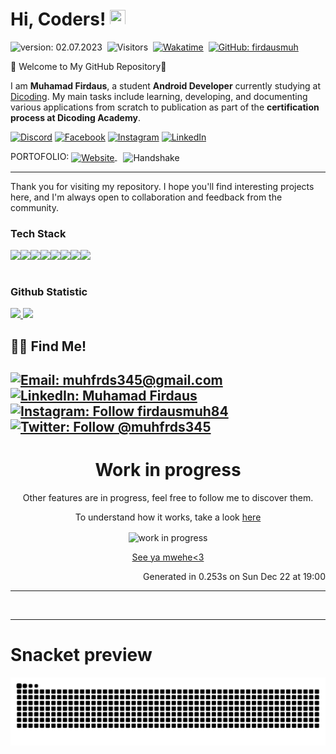 # Hi, Coders! [<img src="https://media.giphy.com/media/hvRJCLFzcasrR4ia7z/giphy.gif" width="25px" height="25px">](https://firdausmuh.github.io/)

<!--<img src="https://raw.githubusercontent.com/Asmit2952/Asmit2952/master/src/header_.png?token=ATQS65TR7ETTG5RLJUDIDBLBN34HE">-->

![version: 02.07.2023](https://img.shields.io/badge/version-02.07.2023-informational)&nbsp;
![Visitors](https://komarev.com/ghpvc/?username=firdausmuh&style=flat&label=visitors)&nbsp;
[![Wakatime](https://wakatime.com/badge/user/86dab614-3d73-414f-ac95-9d23f118db89.svg)](https://wakatime.com/@firdausmuh)&nbsp;
[![GitHub: firdausmuh](https://img.shields.io/github/followers/firdausmuh?label=follow&style=social)](https://github.com/firdausmuh)&nbsp;

👋 Welcome to My GitHub Repository👋

I am **Muhamad Firdaus**, a student **Android Developer** currently studying at [Dicoding](https://www.dicoding.com/). My main tasks include learning, developing, and documenting various applications from scratch to publication as part of the **certification process at Dicoding Academy**.

[![Discord](https://img.shields.io/badge/Discord-%237289DA.svg?logo=discord&logoColor=white)](htttps://discord.gg/mfirdaus)
[![Facebook](https://img.shields.io/badge/Facebook-%231877F2.svg?logo=Facebook&logoColor=white)](https://www.facebook.com/)
[![Instagram](https://img.shields.io/badge/Instagram-%23E4405F.svg?logo=Instagram&logoColor=white)](https://instagram.com/muhfirdaus84) 
[![LinkedIn](https://img.shields.io/badge/LinkedIn-%230077B5.svg?logo=linkedin&logoColor=white)](https://www.linkedin.com/in/muhfirdauss/)

PORTOFOLIO: 
<a href="https://www.figma.com/proto/jRZITY9WP0PYQxayW7EfAG/Portofolio-web?page-id=1%3A2&node-id=4-869&viewport=961%2C866%2C0.49&t=afQySDpaiIrmvrhn-1&scaling=min-zoom&content-scaling=fixed&starting-point-node-id=4%3A869" title="Portfolio">
  <img alt="Website" src="https://img.shields.io/badge/website-f59042?style=for-the-badge&logo=About.me&logoColor=white" height="30" align="center"/>
</a>
<img src="https://raw.githubusercontent.com/Tarikul-Islam-Anik/Animated-Fluent-Emojis/master/Emojis/Hand%20gestures/Handshake.png" alt="Handshake" width="35" height="35" align="center" style="margin-left: 10px;" /> 
<hr>

<!-- 📚 Sertifikasi Dicoding:
- [Belajar Dasar Memulai Pemrograman untuk Menjadi Pengembang Software](https://www.dicoding.com/certificates/1OP80850QXQK)
- [Pengenalan ke Logika Pemrograman](https://www.dicoding.com/certificates/2VX3J7KKNPYQ)
- [Belajar Dasar Git dan GitHub](https://www.dicoding.com/certificates/53XENREMRXRN)
- [Memulai Pemrograman dengan Kotlin](https://www.dicoding.com/certificates/2VX3JGRD3PYQ)
- [Belajar membuat Aplikasi Android untuk Pemula](https://www.dicoding.com/certificates/EYX4YROOOZDL)
- [Belajar Fundamental Aplikasi Android](https://www.dicoding.com/certificates/EYX4YG615ZDL)
- [Belajar Pengembang Aplikasi Android Intermediete](https://www.dicoding.com/certificates/L4PQ8KY8QZO1)
- [Belajar Prinsip Pemrograman SOLID](https://www.dicoding.com/certificates/2VX365194XYQ)
- [Belajar Membuat Aplikasi Android dengan Jetpack Compose](https://www.dicoding.com/certificates/L4PQ8N37QZO1) -->

Thank you for visiting my repository. I hope you'll find interesting projects here, and I'm always open to collaboration and feedback from the community.

### Tech Stack
  <img align="left" src="https://img.shields.io/badge/git-%23F05033.svg?logo=git&logoColor=white"/>
  <img align="left" src="https://img.shields.io/badge/Android-3DDC84?logo=android&logoColor=white" />
  <img align="left" src="https://img.shields.io/badge/java-%23ED8B00.svg?logo=java&logoColor=white"/>
  <img align="left" src="https://img.shields.io/badge/kotlin-%230095D5.svg?logo=kotlin&logoColor=white"/>
  <img align="left" src="https://img.shields.io/badge/IntelliJIDEA-000000.svg?logo=intellij-idea&logoColor=white"/>
  <img align="left" src="https://img.shields.io/badge/iOS-000000?logo=ios&logoColor=white">
  <img align="left" src="https://img.shields.io/badge/swift-%23FA7343.svg?logo=swift&logoColor=white"/>
  <img align="left" src="https://img.shields.io/badge/Xcode-007ACC??logo=Xcode&logoColor=white"/>
  <br><br>

### Github Statistic
<p align="left">
<a href="https://github.com/firdausmuh">
<img height="170em" src="https://github-readme-stats-eight-theta.vercel.app/api/top-langs/?username=gilangadhan&layout=compact&langs_count=6&theme=buefy"/>
<img height="170em" src="https://github-readme-stats-eight-theta.vercel.app/api?username=firdausmuh&show_icons=true&theme=buefy&include_all_commits=true&count_private=true"/>
</a>
</p>

## 🤝🏻 Find Me!
[![Email: muhfrds345@gmail.com](https://img.shields.io/badge/-muhfrds345@gmail.com-D14836?style=flat&logo=Gmail&logoColor=white)](mailto:muhfrds345@gmail.com)
[![LinkedIn: Muhamad Firdaus](https://img.shields.io/badge/-LinkedIn-blue?style=flat&logo=Linkedin&logoColor=white&link=https://www.linkedin.com/in/muhfirdauss/)](https://www.linkedin.com/in/muhfirdauss/)&nbsp;
[![Instagram: Follow firdausmuh84](https://img.shields.io/badge/-Instagram-E4405F?style=flat&logo=Instagram&logoColor=white)](https://www.instagram.com/muhfirdaus84/)&nbsp;
[![Twitter: Follow @muhfrds345](https://img.shields.io/twitter/follow/firdausmuh?style=social)](https://twitter.com/muhfrds345)
---


<h1 align="center">Work in progress</h1>
<p align="center">Other features are in progress, feel free to follow me to discover them.</p>
<p align="center">To understand how it works, take a look <a href="https://github.com/firdausmuh" target="_blank" rel="noreferrer" title="github dynalic readme">here</a></p>
<p align="center">
  <img align="center" src="https://o.charles-chrismann.fr/trigger" alt="work in progress" width="256" />
</p>
<p align="center">
  <a href="https://github.com/firdausmuh">See ya mwehe<3</a>
</p>
<p align="right">Generated in 0.253s on Sun Dec 22 at 19:00</p>

<hr>

<p align="center"><img src="https://i.giphy.com/media/xUA7bewHfD6pAnmxVK/200w.webp" alt="" width="160" /><img src="https://i.giphy.com/media/xUA7bewHfD6pAnmxVK/200w.webp" alt="" width="160" /><img src="https://i.giphy.com/media/xUA7bewHfD6pAnmxVK/200w.webp" alt="" width="160" /><img  src="https://i.giphy.com/media/xUA7bewHfD6pAnmxVK/200w.webp" alt="" width="160" /><img src="https://i.giphy.com/media/xUA7bewHfD6pAnmxVK/200w.webp" alt="" width="160" /></p>

<hr>

<h1 align="left">Snacket preview</h1>
<img align="center" src="https://github.com/fachridantm/fachridantm/blob/output/github-contribution-grid-snake-dark.svg" alt="Snake">




